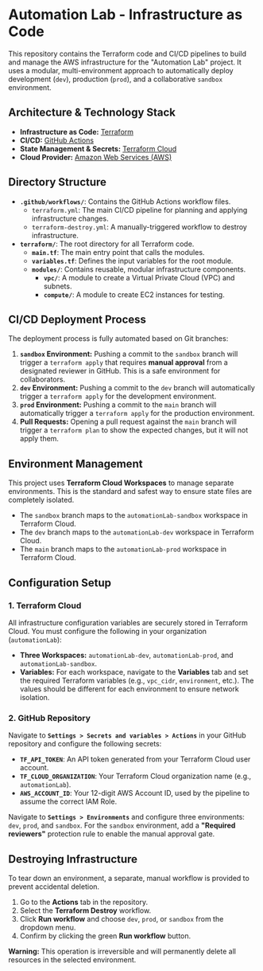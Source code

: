 # Automation Lab - Infrastructure as Code

This repository contains the Terraform code and CI/CD pipelines to build and manage the AWS infrastructure for the "Automation Lab" project. It uses a modular, multi-environment approach to automatically deploy development (`dev`), production (`prod`), and a collaborative `sandbox` environment.

## Architecture & Technology Stack

- **Infrastructure as Code:** [Terraform](https://www.terraform.io/)
- **CI/CD:** [GitHub Actions](https://github.com/features/actions)
- **State Management & Secrets:** [Terraform Cloud](https://www.terraform.io/cloud)
- **Cloud Provider:** [Amazon Web Services (AWS)](https://aws.amazon.com/)

## Directory Structure

- **`.github/workflows/`**: Contains the GitHub Actions workflow files.
  - `terraform.yml`: The main CI/CD pipeline for planning and applying infrastructure changes.
  - `terraform-destroy.yml`: A manually-triggered workflow to destroy infrastructure.
- **`terraform/`**: The root directory for all Terraform code.
  - **`main.tf`**: The main entry point that calls the modules.
  - **`variables.tf`**: Defines the input variables for the root module.
  - **`modules/`**: Contains reusable, modular infrastructure components.
    - **`vpc/`**: A module to create a Virtual Private Cloud (VPC) and subnets.
    - **`compute/`**: A module to create EC2 instances for testing.

## CI/CD Deployment Process

The deployment process is fully automated based on Git branches:

1.  **`sandbox` Environment:** Pushing a commit to the `sandbox` branch will trigger a `terraform apply` that requires **manual approval** from a designated reviewer in GitHub. This is a safe environment for collaborators.
2.  **`dev` Environment:** Pushing a commit to the `dev` branch will automatically trigger a `terraform apply` for the development environment.
3.  **`prod` Environment:** Pushing a commit to the `main` branch will automatically trigger a `terraform apply` for the production environment.
4.  **Pull Requests:** Opening a pull request against the `main` branch will trigger a `terraform plan` to show the expected changes, but it will not apply them.

## Environment Management

This project uses **Terraform Cloud Workspaces** to manage separate environments. This is the standard and safest way to ensure state files are completely isolated.

-   The `sandbox` branch maps to the `automationLab-sandbox` workspace in Terraform Cloud.
-   The `dev` branch maps to the `automationLab-dev` workspace in Terraform Cloud.
-   The `main` branch maps to the `automationLab-prod` workspace in Terraform Cloud.

## Configuration Setup

### 1. Terraform Cloud

All infrastructure configuration variables are securely stored in Terraform Cloud. You must configure the following in your organization (`automationLab`):

-   **Three Workspaces:** `automationLab-dev`, `automationLab-prod`, and `automationLab-sandbox`.
-   **Variables:** For each workspace, navigate to the **Variables** tab and set the required Terraform variables (e.g., `vpc_cidr`, `environment`, etc.). The values should be different for each environment to ensure network isolation.

### 2. GitHub Repository

Navigate to **`Settings > Secrets and variables > Actions`** in your GitHub repository and configure the following secrets:

-   **`TF_API_TOKEN`**: An API token generated from your Terraform Cloud user account.
-   **`TF_CLOUD_ORGANIZATION`**: Your Terraform Cloud organization name (e.g., `automationLab`).
-   **`AWS_ACCOUNT_ID`**: Your 12-digit AWS Account ID, used by the pipeline to assume the correct IAM Role.

Navigate to **`Settings > Environments`** and configure three environments: `dev`, `prod`, and `sandbox`. For the `sandbox` environment, add a **"Required reviewers"** protection rule to enable the manual approval gate.

## Destroying Infrastructure

To tear down an environment, a separate, manual workflow is provided to prevent accidental deletion.

1.  Go to the **Actions** tab in the repository.
2.  Select the **Terraform Destroy** workflow.
3.  Click **Run workflow** and choose `dev`, `prod`, or `sandbox` from the dropdown menu.
4.  Confirm by clicking the green **Run workflow** button.

**Warning:** This operation is irreversible and will permanently delete all resources in the selected environment.
